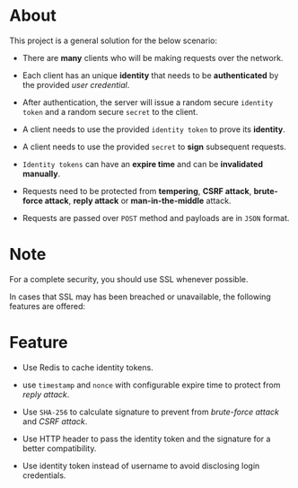 # About

This project is a general solution for the below scenario:

* There are **many** clients who will be making requests over the network.

* Each client has an unique **identity** that needs to be **authenticated** by the provided *user credential*.

* After authentication, the server will issue a random secure `identity token` and a random secure `secret` to the client.

* A client needs to use the provided `identity token` to prove its **identity**.

* A client needs to use the provided `secret` to **sign** subsequent requests.

* `Identity tokens` can have an **expire time** and can be **invalidated manually**.

* Requests need to be protected from **tempering**, **CSRF attack**, **brute-force attack**, **reply attack** or **man-in-the-middle** attack.

* Requests are passed over `POST` method and payloads are in `JSON` format.

# Note

For a complete security, you should use SSL whenever possible. 

In cases that SSL may has been breached or unavailable, the following features are offered:

# Feature

* Use Redis to cache identity tokens.

* use `timestamp` and `nonce` with configurable expire time to protect from *reply attack*.

* Use `SHA-256` to calculate signature to prevent from _brute-force attack_ and _CSRF attack_.

* Use HTTP header to pass the identity token and the signature for a better compatibility.

* Use identity token instead of username to avoid disclosing login credentials.